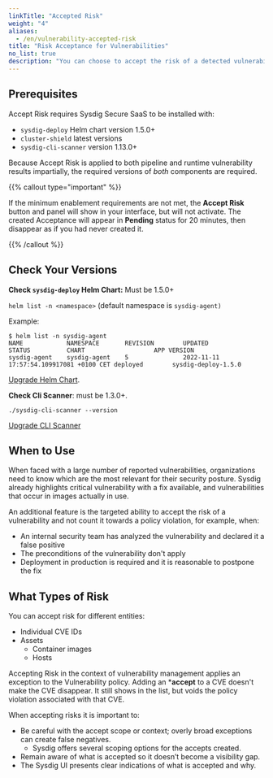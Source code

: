 ```yaml
---
linkTitle: "Accepted Risk"
weight: "4"
aliases:
  - /en/vulnerability-accepted-risk
title: "Risk Acceptance for Vulnerabilities"
no_list: true
description: "You can choose to accept the risk of a detected vulnerability or asset. **Accept Risk** is available for both Runtime and Pipeline, and for specific CVEs or specified hosts or images."
---
```


## Prerequisites

Accept Risk requires Sysdig Secure SaaS to be installed with:

- `sysdig-deploy` Helm chart version 1.5.0+
- `cluster-shield` latest versions
- `sysdig-cli-scanner` version 1.13.0+

Because Accept Risk is applied to both pipeline and runtime vulnerability results impartially, the required versions of *both* components are required.

{{% callout type="important" %}}

If the minimum enablement requirements are not met, the **Accept Risk** button and panel will show in your interface, but will not activate. The created Acceptance will appear in **Pending** status for 20 minutes, then disappear as if you had never created it.  

{{% /callout %}}

## Check Your Versions

**Check `sysdig-deploy` Helm Chart:** Must be 1.5.0+

`helm list -n <namespace>` (default namespace is `sysdig-agent)`

Example:

```
$ helm list -n sysdig-agent
NAME            NAMESPACE       REVISION        UPDATED                                 STATUS          CHART                   APP VERSION
sysdig-agent    sysdig-agent    5               2022-11-11 17:57:54.109917081 +0100 CET deployed        sysdig-deploy-1.5.0
```

[Upgrade Helm Chart](/en/upgrade-agents).

**Check Cli Scanner**: must be 1.3.0+.

`./sysdig-cli-scanner --version`

[Upgrade CLI Scanner](/en/docs/sysdig-secure/install-agent-components/install-vulnerability-cli-scanner/)

## When to Use

When faced with a large number of reported vulnerabilities, organizations need to know which are the most relevant for their security posture. Sysdig already highlights critical vulnerability with a fix available, and vulnerabilities that occur in images actually in use.

An additional feature is the targeted ability to accept the risk of a vulnerability and not count it towards a policy violation, for example, when:

- An internal security team has analyzed the vulnerability and declared it a false positive
- The preconditions of the vulnerability don't apply
- Deployment in production is required and it is reasonable to postpone the fix

## What Types of Risk

You can accept risk for different entities:

- Individual CVE IDs
- Assets
  - Container images
  - Hosts

Accepting Risk in the context of vulnerability management applies an exception to the Vulnerability policy. Adding an ***accept** to a CVE doesn't make the CVE disappear. It still shows in the list, but voids the policy violation associated with that CVE.

When accepting risks it is important to:

- Be careful with the accept scope or context; overly broad exceptions can create false negatives.
  - Sysdig offers several scoping options for the accepts created.
- Remain aware of what is accepted so it doesn’t become a visibility gap.
- The Sysdig UI presents clear indications of what is accepted and why.

